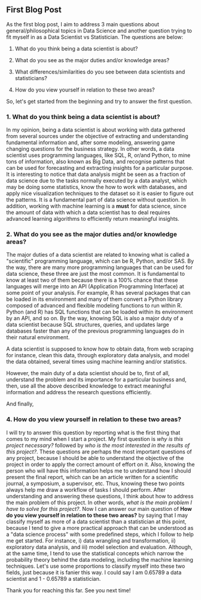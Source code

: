 ## First Blog Post

As the first blog post, I aim to address 3 main questions about general/philosophical topics in Data Science and another question trying to fit myself in as a Data Scientist vs Statistician. The questions are below:

1. What do you think being a data scientist is about?

2. What do you see as the major duties and/or knowledge areas?

3. What differences/similarities do you see between data scientists and statisticians?

4. How do you view yourself in relation to these two areas?

So, let's get started from the beginning and try to answer the first question.


### 1. What do you think being a data scientist is about?

In my opinion, being a data scientist is about working with data gathered from several sources under the objective of extracting and understanding fundamental information and, after some modeling, answering game changing questions for the business strategy. In other words, a data scientist uses programming languages, like SQL, R, or/and Python, to mine tons of information, also known as Big Data, and recognise patterns that can be used for forecasting and extracting insights for a particular purpose. It is interesting to notice that data analysis might be seen as a fraction of data science due to the tasks normally executed by a data analyst, which may be doing some statistics, know the how to work with databases, and apply nice visualization techniques to the dataset so it is easier to figure out the patterns. It is a fundamental part of data science without question. In addition, working with machine learning is a **must** for data science, since the amount of data with which a data scientist has to deal requires advanced learning algorithms to efficiently return meaningful insights.


### 2. What do you see as the major duties and/or knowledge areas?

The major duties of a data scientist are related to knowing what is called a "scientific" programming language, which can be R, Python, and/or SAS. By the way, there are many more programming languages that can be used for data science, these three are just the most common. It is fundamental to know at least two of them because there is a 100% chance that these languages will merge into an API (Application Programming Interface) at some point of your analysis. For example, R has several packages that can be loaded in its environment and many of them convert a Python library composed of advanced and flexible modeling functions to run within R. Python (and R) has SQL functions that can be loaded within its environment by an API, and so on. By the way, knowing SQL is also a major duty of a data scientist because SQL structures, queries, and updates large databases faster than any of the previous programming languages do in their natural environment.

A data scientist is supposed to know how to obtain data, from web scraping for instance, clean this data, through exploratory data analysis, and model the data obtained, several times using machine learning and/or statistics.

However, the main duty of a data scientist should be to, first of all, understand the problem and its importance for a particular business and, then, use all the above described knowledge to extract meaningful information and address the research questions efficiently.


And finally, 

### 4. How do you view yourself in relation to these two areas?

I will try to answer this question by reporting what is the first thing that comes to my mind when I start a project. My first question is *why is this project necessary?* followed by *who is the most interested in the results of this project?*. These questions are perhaps the most important questions of any project, because I should be able to understand the objective of the project in order to apply the correct amount of effort on it. Also, knowing the person who will have this information helps me to understand how I should present the  final report, which can be an article written for a scientific journal, a symposium, a supervisor, etc. Thus, knowing these two points always help me draw a workflow of tasks I should perform. After understanding and answering these questions, I think about how to address the main problem of this project. In other words, *what is the main problem I have to solve for this project?*. Now I can answer our main question of **How do you view yourself in relation to these two areas?** by saying that I may classify myself as more of a data scientist than a statistician at this point, because I tend to give a more practical approach that can be understood as a "data science process" with some predefined steps, which I follow to help me get started. For instance, i) data wrangling and transformation, ii) exploratory data analysis, and iii) model selection and evaluation. Although, at the same time, I tend to use the statistical concepts which narrow the probability theory behind the data modeling, including the machine learning techniques. Let's use some proportions to classify myself into these two fields, just because it is fanier this way. I could say I am 0.65789 a data scientist and 1 - 0.65789 a statistician.

Thank you for reaching this far. See you next time!
